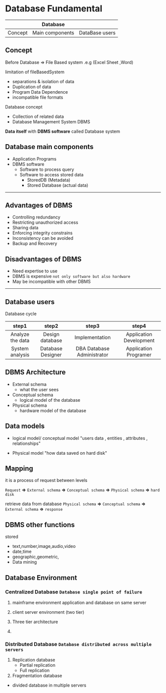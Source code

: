 # Database  Fundamental

||Database ||
|:---:|:---:|:---:|
|Concept|Main components|DataBase users|


## Concept

Before Database => File Based system .e.g (Excel Sheet ,Word)

limitation  of fileBasedSystem
- separations & isolation of data
- Duplication of data 
- Program Data Dependence
- incompatible file formats

Database concept 
- Collection of related data 
- Database Management System DBMS

**Data itself** with  **DBMS software** called Database system


## Database main components 
- Application Programs
- DBMS software
   - Software to process query
   - Software to access stored data
     - StoredDB (Metadata)
     - Stored Database (actual data)

----
## Advantages of **DBMS**
- Controlling redundancy
- Restricting unauthorized access
- Sharing data
- Enforcing integrity constrains
- Inconsistency can be avoided
- Backup and Recovery

## Disadvantages of **DBMS**
- Need expertise to use
- DBMS is expensive `not only software but also hardware`
- May be incompatible with other DBMS 
----

## Database users

Database cycle 

| step1 | step2 | step3 | step4 |
|:---:|:---:|:---:|:---:|
|Analyze the data | Design database  | Implementation | Application Development |
|System analysis | Database Designer | DBA Database Administrator | Application Programer|

## DBMS Architecture
- External schema
  - what the user sees
- Conceptual schema
  - logical model of the database
- Physical schema
  - hardware model of the database

## Data models
- logical model/ conceptual model "users data , entities , attributes , relationships"
  
- Physical model "how data saved on hard disk"

##  Mapping
it is a process of request between levels

`Request` **=>** `External schema` **=>** `Conceptual schema` **=>** `Physical schema` **=>** `hard disk`

retrieve data from database  `Physical schema` **=>** `Conceptual schema` **=>** `External schema` **=>** `response`


## DBMS other functions
stored 
- text,number,image,audio,video
- date,time 
- geographic,geometric,
- Data mining

## Database Environment

### Centralized Database  `Database single point of failure`
1. mainframe environment  application and database on same server

2. client server environment  (two tier) 

3. Three tier architecture  
4. 
### Distributed Database  `Database distributed across multiple servers`
1. Replication database
   - Partial replication
   - Full replication
2. Fragmentation database
 - divided database in multiple servers





